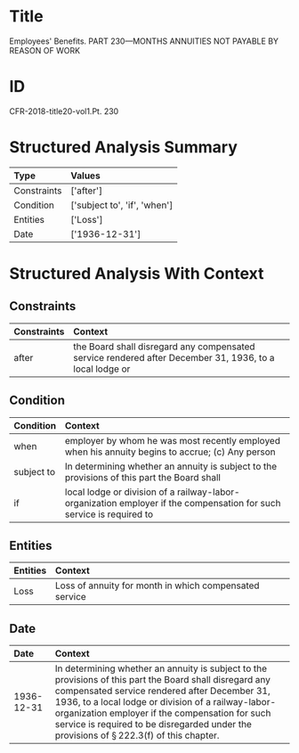 # Title

 Employees' Benefits. PART 230—MONTHS ANNUITIES NOT PAYABLE BY REASON OF WORK


# ID

 CFR-2018-title20-vol1.Pt. 230


# Structured Analysis Summary

| Type        | Values                       |
|:------------|:-----------------------------|
| Constraints | ['after']                    |
| Condition   | ['subject to', 'if', 'when'] |
| Entities    | ['Loss']                     |
| Date        | ['1936-12-31']               |


# Structured Analysis With Context

 


## Constraints

| Constraints   | Context                                                                                                 |
|:--------------|:--------------------------------------------------------------------------------------------------------|
| after         | the Board shall disregard any compensated service rendered after December 31, 1936, to a local lodge or |


## Condition

| Condition   | Context                                                                                                              |
|:------------|:---------------------------------------------------------------------------------------------------------------------|
| when        | employer by whom he was most recently employed when his annuity begins to accrue; (c) Any person                     |
| subject to  | In determining whether an annuity is  subject to the provisions of this part the Board shall                         |
| if          | local lodge or division of a railway-labor-organization employer if the compensation for such service is required to |


## Entities

| Entities   | Context                                                |
|:-----------|:-------------------------------------------------------|
| Loss       | Loss of annuity for month in which compensated service |


## Date

| Date       | Context                                                                                                                                                                                                                                                                                                                                                                 |
|:-----------|:------------------------------------------------------------------------------------------------------------------------------------------------------------------------------------------------------------------------------------------------------------------------------------------------------------------------------------------------------------------------|
| 1936-12-31 | In determining whether an annuity is subject to the provisions of this part the Board shall disregard any compensated service rendered after December 31, 1936, to a local lodge or division of a railway-labor-organization employer if the compensation for such service is required to be disregarded under the provisions of &#167;&#8201;222.3(f) of this chapter. |


